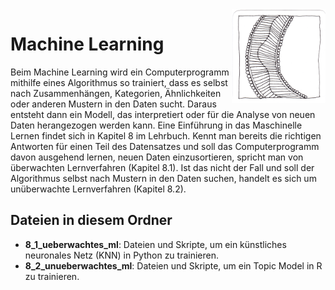 <img src="chapter_08_zentangle.png" width="150" alt="Abbildung für Kapitel 8" align="right">

# Machine Learning 
Beim Machine Learning wird ein Computerprogramm mithilfe eines Algorithmus so trainiert, dass es selbst nach Zusammenhängen, Kategorien, Ähnlichkeiten oder anderen Mustern in den Daten sucht. Daraus entsteht dann ein Modell, das interpretiert oder für die Analyse von neuen Daten herangezogen werden kann. Eine Einführung in das Maschinelle Lernen findet sich in Kapitel 8 im Lehrbuch. Kennt man bereits die richtigen Antworten für einen Teil des Datensatzes und soll das Computerprogramm davon ausgehend lernen, neuen Daten einzusortieren, spricht man von überwachten Lernverfahren (Kapitel 8.1). Ist das nicht der Fall und soll der Algorithmus selbst nach Mustern in den Daten suchen, handelt es sich um unüberwachte Lernverfahren (Kapitel 8.2). 

## Dateien in diesem Ordner
- **8_1_ueberwachtes_ml**: Dateien und Skripte, um ein künstliches neuronales Netz (KNN) in Python zu trainieren.
- **8_2_unueberwachtes_ml**: Dateien und Skripte, um ein Topic Model in R zu trainieren.

